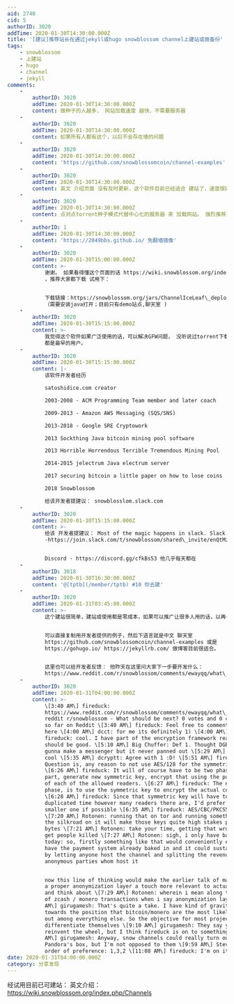 ```yaml
---
aid: 2740
cid: 5
authorID: 3020
addTime: 2020-01-30T14:30:00.000Z
title: '[建议]推荐站长在通过jekyll或hugo snowblossom channel上建站或做备份'
tags:
    - snowblossom
    - 上建站
    - hugo
    - channel
    - jekyll
comments:
    -
        authorID: 3020
        addTime: 2020-01-30T14:30:00.000Z
        content: 做种子的人越多， 网站加载速度 越快，不需要服务器
    -
        authorID: 3020
        addTime: 2020-01-30T14:30:00.000Z
        content: 如果所有人都有这个，以后不会存在墙的问题
    -
        authorID: 3020
        addTime: 2020-01-30T14:30:00.000Z
        content: 'https://github.com/snowblossomcoin/channel-examples'
    -
        authorID: 3020
        addTime: 2020-01-30T14:30:00.000Z
        content: 英文 介绍页面 没有及时更新，这个软件目前已经适合 建站了，速度很好 ，
    -
        authorID: 3020
        addTime: 2020-01-30T14:30:00.000Z
        content: 点对点torrent种子模式代替中心化的服务器 来 加载网站。 强烈推荐推广使用。这个无需付费翻墙。 很多站都可在这上面也做个镜像。
    -
        authorID: 1
        addTime: 2020-01-30T14:30:00.000Z
        content: 'https://2049bbs.github.io/ 免翻墙镜像'
    -
        authorID: 3020
        addTime: 2020-01-30T15:00:00.000Z
        content: >-
            谢谢。 如果看得懂这个页面的话 https://wiki.snowblossom.org/index.php/Channels
            ，推荐大家都下载 试用下：


            下载链接：https://snowblossom.org/jars/ChannelIceLeaf\_deploy.jar
            （需要安装java打开；目前只有demo站点,聊天室 )
    -
        authorID: 3020
        addTime: 2020-01-30T15:15:00.000Z
        content: >-
            我觉得这个软件如果广泛使用的话，可以解决GFW问题， 没听说过torrent下载被封过。 缺点 是处于初期阶段，没什么内容，现在用的人，
            都是最早的用户。
    -
        authorID: 3020
        addTime: 2020-01-30T15:15:00.000Z
        content: |-
            该软件开发者经历

            satoshidice.com creator

            2003-2008 - ACM Programming Team member and later coach

            2009-2013 - Amazon AWS Messaging (SQS/SNS)

            2013-2018 - Google SRE Cryptowork

            2013 Sockthing Java bitcoin mining pool software

            2013 Horrible Horrendous Terrible Tremendous Mining Pool

            2014-2015 jelectrum Java electrum server

            2017 securing bitcoin a little paper on how to lose coins

            2018 Snowblossom

            给该开发者提建议： snowblosslom.slack.com
    -
        authorID: 3020
        addTime: 2020-01-30T15:15:00.000Z
        content: >-
            给该 开发者提建议： Most of the magic happens in slack. Slack
            -https://join.slack.com/t/snowblossom/shared\_invite/enQtMzY1OTEzODYzNjk5LTI5NTIxMDQ1NTQ2OTMwZjgxOTk3MGRjZGI1OTI2ZWQyOGU2NjYwZTZmM2ZkMmJiMWVmODdmMmU5OWRjNWQ1Yjc


            Discord - https://discord.gg/cfkBs53 他几乎每天都在
    -
        authorID: 3018
        addTime: 2020-01-30T16:30:00.000Z
        content: '@[tptb](/member/tptb) #10 你去建'
    -
        authorID: 3020
        addTime: 2020-01-31T03:45:00.000Z
        content: >-
            这个建站很简单，建站或使用都是零成本，如果可以推广让很多人用的话，以再也不用担心 内容被审核 的问题


            可以直接复制用开发者提供的例子，然后下语言就是中文 聊天室
            https://github.com/snowblossomcoin/channel-examples 或是
            https://gohugo.io/ https://jekyllrb.com/ 做博客目前很适合。


            这里也可以给开发者反馈： 他昨天在这里问大家下一步要开发什么：
            https://www.reddit.com/r/snowblossom/comments/ewayqq/what\_should\_be\_next/
    -
        authorID: 3020
        addTime: 2020-01-31T04:00:00.000Z
        content: >-
            \[3:40 AM\] fireduck:
            https://www.reddit.com/r/snowblossom/comments/ewayqq/what\_should\_be\_next/
            reddit r/snowblossom - What should be next? 0 votes and 0 comments
            so far on Reddit \[3:40 AM\] fireduck: Feel free to comment there or
            here \[4:00 AM\] dcct: for me its definitely 1) \[4:00 AM\]
            fireduck: cool. I have part of the encryption framework ready. It
            should be good. \[5:10 AM\] Big Chuffer: Def 1. Thought DGB was
            gunna make a messenger but it never panned out \[5:29 AM\] fireduck:
            cool \[5:35 AM\] dcryptt: Agree with 1 :D! \[5:51 AM\] fireduck:
            Question is, any reason to not use AES/128 for the symmetric bit?
            \[6:26 AM\] fireduck: It will of course have to be two phase. One
            part, generate new symmetric key, encrypt that using the public key
            of each of the allowed readers. \[6:27 AM\] fireduck: The next
            phase, is to use the symmetric key to encrypt the actual content
            \[6:28 AM\] fireduck: Since that symmetric key will have to be
            duplicated time however many readers there are, I'd prefer to use a
            smaller one if possible \[6:35 AM\] fireduck: AES/CBC/PKCS5PADDING
            \[7:20 AM\] Rotonen: running that on tor and running something like
            the silkroad on it will make those keys quite high stakes piles of
            bytes \[7:21 AM\] Rotonen: take your time, getting that wrong will
            get people killed \[7:27 AM\] Rotonen: sigh, i only have bad ideas
            today: so, firstly something like that would conveniently enough
            have the payment system already baked in and it could sustain itself
            by letting anyone host the channel and splitting the revenue to the
            anonymous parties whom host it


            now this line of thinking would make the earlier talk of maybe doing
            a proper anonymization layer a touch more relevant to actually go
            and think about \[7:29 AM\] Rotonen: wherein i mean along the lines
            of zcash / monero transactions when i say anonymization layer \[9:04
            AM\] girugamesh: That's quite a take. I have kind of gravitated
            towards the position that bitcoin/monero are the most likely to win
            out among everything else. So the objective for most projects is the
            differentiate themselves \[9:10 AM\] girugamesh: They say you can't
            reinvent the wheel, but I think fireduck is on to something \[9:23
            AM\] girugamesh: Anyway, snow channels could really turn out to be a
            Pandora's box, but I'm not opposed to them \[9:59 AM\] Steve: In
            order of preference: 1,3,2 \[11:08 AM\] fireduck: I'm on it
date: 2020-01-31T04:00:00.000Z
category: 分享发现
---
```


经试用目前已可建站： 英文介绍： https://wiki.snowblossom.org/index.php/Channels
